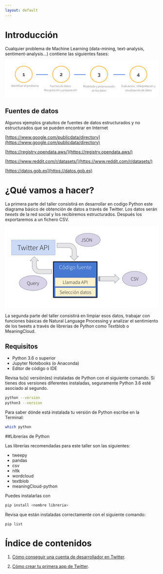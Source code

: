 ```yaml
---
layout: default
---
```


# Introducción

Cualquier problema de Machine Learning (data-mining, text-analysis, sentiment-analysis…) contiene las siguientes fases:

![Pasos](assets/img/intro_1.png "Pasos")

## Fuentes de datos

Algunos ejemplos gratuitos de fuentes de datos estructurados y no estructurados que se pueden encontrar en Internet

[https://www.google.com/publicdata/directory](https://www.google.com/publicdata/directory)

[https://registry.opendata.aws/](https://registry.opendata.aws/)

[https://www.reddit.com/r/datasets/](https://www.reddit.com/r/datasets/)

[https://datos.gob.es](https://datos.gob.es)

# ¿Qué vamos a hacer?

La primera parte del taller consistirá en desarrollar en codigo Python este diagrama básico de obtención de datos a través de Twitter. Los datos serán _tweets_ de la red social y los recibiremos estructurados. Después los exportaremos a un fichero CSV.

![Arquitectura básica](assets/img/intro_2.png "Arquitectura básica")

La segunda parte del taller consistirá en limpiar esos datos, trabajar con funciones básicas de Natural Language Processing y analizar el sentimiento de los tweets a través de librerías de Python como Textblob o MeaningCloud.

## Requisitos

* Python 3.6 o superior
* Jupyter Notebooks (o Anaconda)
* Editor de código o IDE
 
Revisa tu(s) versión(es) instaladas de Python con el siguiente comando. Si tienes dos versiones diferentes instaladas, seguramente Python 3.6 esté asociado al segundo.
```bash
python --version
python3 --version
```
Para saber dónde está instalada tu versión de Python escribe en la Terminal:
```bash
which python
```

##Librerías de Python

Las librerías recomendadas para este taller son las siguientes:

* tweepy
* pandas
* csv
* nltk
* wordcloud
* textblob
* meaningCloud-python

Puedes instalarlas con 
```bash
pip install <nombre libreria>
```

Revisa que están instaladas correctamente con el siguiente comando:
```
pip list
```

# Índice de contenidos

1. [Cómo conseguir una cuenta de desarrollador en Twitter](./twitter-account.html).

1. [Cómo crear tu primera app de Twitter](./twitter-app.html).


